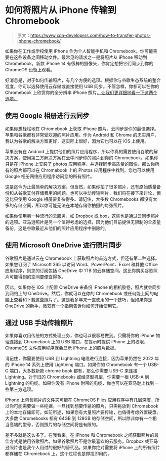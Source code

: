 # 如何将照片从 iPhone 传输到 Chromebook

> 原文：<https://www.xda-developers.com/how-to-transfer-photos-iphone-chromebook/>

如果你在工作或学校使用 iPhone 作为个人智能手机和 Chromebook，你可能需要在这些设备之间移动文件。最常见的请求之一是将照片从 iPhone 移动到 Chromebook。新款 iPhone 14 有很棒的摄像头，你肯定想把它们同步到你的 ChromeOS 设备上观看。

好消息是，对于如何传输照片，有几个方便的选项。根据你与谷歌生态系统的整合程度，你可以选择使用云存储或直接使用 USB 同步。不管怎样，你都可以在你的 Chromebook 上欣赏你的全分辨率 iPhone 照片[。让我们更详细地看一下这两个选项。](https://www.xda-developers.com/best-chromebooks/)

## 使用 Google 相册进行云同步

如果你想轻松地在 Chromebook 上获取 iPhone 照片，云同步是你的最佳选择。苹果和谷歌都有非常受欢迎的照片应用。作为 Android 和 Chrome 的忠实用户，我认为谷歌的解决方案更好，这实际上很好，因为它也可以在 iOS 上使用。

苹果没有在 Android 上提供他们的照片应用程序，所以你真的需要使用谷歌的解决方案，使用第三方解决方案在云中同步你的照片到你的 Chromebook。如果你只是在 iPhone 上安装了 photos 应用程序，并选择同步高质量的图像，那么你所有的照片都可以在 Chromebook 上的 Photos 应用程序中找到。您也可以使用 Google 相册网络应用程序访问您的所有照片。

这是迄今为止最简单的解决方案，但当然，如果你拍了很多照片，还有原始质量备份和从谷歌支付存储费用的问题。也可以手动传输照片，我们将在接下来讨论，但这比只使用 Google 相册要复杂得多。请记住，大多数 Chromebooks 都没有太多的存储空间，所以你可能无法在本地存储你拍摄的每张照片。

如果你使用另一种流行的云服务，如 Dropbox 或 box，这些也是通过云同步照片的选项。亚马逊照片是另一个值得考虑的选择，因为他们目前提供无限制的全质量备份，这是谷歌最近从他们的照片应用程序中删除的。

## 使用 Microsoft OneDrive 进行照片同步

谷歌照片是通过云在 Chromebook 上获取照片的首选方式，但还有第二种选择。如果您订阅了 Microsoft 365 以访问 Word、PowerPoint、Excel 和其他 Office 应用程序，则您的订阅包括 OneDrive 中 1TB 的云存储空间。这比你购买谷歌照片可能得到的空间要便宜得多。

因此，如果你在 iOS 上配置 OneDrive 来备份 iPhone 的相机胶卷，照片就会同步到网络上的 OneDrive。然后，你就可以在你的 Chromebook 或任何能上网的电脑上查看和下载这些照片了。这是我多年来一直使用的一个技巧，但如果你是 OneDrive 的新手，微软[有一个指南](https://support.microsoft.com/en-us/office/save-photos-and-videos-to-onedrive-automatically-42a0202d-c944-4ebc-bb17-32d0082226f8)告诉你如何开始使用它。

## 通过 USB 手动传输照片

如果你喜欢用传统的方式处理业务，你也可以很容易做到。只需将你的 iPhone 物理连接到 Chromebook 上的 USB 端口，在提示时提供 iPhone 上的权限，ChromeOS 文件应用程序就会显示 iPhone 上的照片数据。

请记住，你需要使用 USB 到 Lightning 电缆进行连接，因为苹果仍然在 2022 年的 iPhone 14 系列上使用 Lightning 端口。如果你的 Chromebook 有一个 USB-C 端口，大多数新款 chrome book 都有，那么你需要 USB-C 来连接 Lightning。对于旧的 Chromebooks 或经济型机型，你需要一根 USB-A 到 Lightning 的电缆。如果你没有 iPhone 附带的电缆，你也可以在亚马逊上找到一些第三方选项。

iPhone 上包含照片的文件夹可能在 ChromeOS Files 应用程序中有几层深度，所以你可能需要做一些挖掘。一旦找到想要传输的照片，只需拖放到 Chromebook 上的本地存储即可。如前所述，如果您有大量照片要传输，也值得考虑外置硬盘。大多数 Chromebooks 都有 64GB 到 128GB 的存储空间，所以除非你有一个相当高端的型号，否则照片的存储空间将是有限的。

差不多就是这么多了。在我看来，在 iPhone 和 Chromebook 之间获取照片的最佳方式是使用谷歌照片。如果谷歌照片不是你最喜欢的云服务，Dropbox 或亚马逊照片也是我个人用过的很好的替代品。如果你绝对需要将 iPhone 上的所有照片都存储在 Chromebook 上，这个过程也是即插即用的。